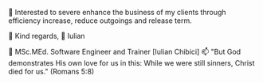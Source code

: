 👋 Interested to severe enhance the business of my clients through efficiency increase, reduce outgoings and release term.

👀 Kind regards,
🌱 Iulian

💞️ MSc.MEd. Software Engineer and Trainer [Iulian Chibici]
📫 "But God demonstrates His own love for us in this: While we were still sinners, Christ died for us." (Romans 5:8)

<!---
chibici/chibici is a ✨ special ✨ repository because its `README.md` (this file) appears on your GitHub profile.
You can click the Preview link to take a look at your changes.
--->
